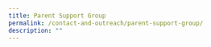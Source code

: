 ```yaml
---
title: Parent Support Group
permalink: /contact-and-outreach/parent-support-group/
description: ""
---
```

